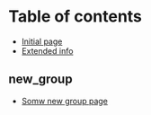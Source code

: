 # Table of contents

* [Initial page](README.md)
* [Extended info](extended-info.md)

## new\_group

* [Somw new group page](new_group/somw-new-group-page.md)

